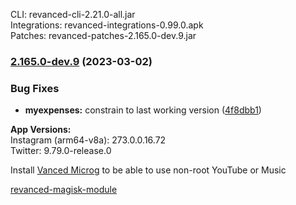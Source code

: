 CLI: revanced-cli-2.21.0-all.jar  
Integrations: revanced-integrations-0.99.0.apk  
Patches: revanced-patches-2.165.0-dev.9.jar  

### [2.165.0-dev.9](https://github.com/revanced/revanced-patches/compare/v2.165.0-dev.8...v2.165.0-dev.9) (2023-03-02)
### Bug Fixes
* **myexpenses:** constrain to last working version ([4f8dbb1](https://github.com/revanced/revanced-patches/commit/4f8dbb1ca7df2b4081ec5ba2dbef732aa3515674))

  
**App Versions:**  
Instagram (arm64-v8a): 273.0.0.16.72  
Twitter: 9.79.0-release.0  

Install [Vanced Microg](https://github.com/TeamVanced/VancedMicroG/releases) to be able to use non-root YouTube or Music  

[revanced-magisk-module](https://github.com/j-hc/revanced-magisk-module)  
